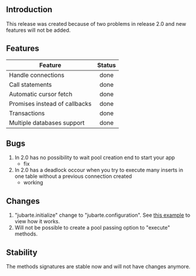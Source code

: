## Introduction

This release was created because of two problems in release 2.0 and new features will not be added.

## Features

| Feature | Status |
|---|:---:|
| Handle connections | done |
| Call statements | done |
| Automatic cursor fetch | done |
| Promises instead of callbacks | done |
| Transactions | done |
| Multiple databases support | done |

## Bugs

1. In 2.0 has no possibility to wait pool creation end to start your app
    - fix
2. In 2.0 has a deadlock occour when you try to execute many inserts in one table without a previous connection created
    - working

## Changes

1. "jubarte.initialize" change to "jubarte.configuration". See [this example](../examples/0-configuration) to view how it works.
2. Will not be possible to create a pool passing option to "execute" methods.

## Stability 

The methods signatures are stable now and will not have changes anymore.
